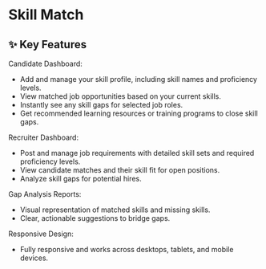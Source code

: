 # Skill Match

## ✨ Key Features

Candidate Dashboard:

- Add and manage your skill profile, including skill names and proficiency levels.
- View matched job opportunities based on your current skills.
- Instantly see any skill gaps for selected job roles.
- Get recommended learning resources or training programs to close skill gaps.

Recruiter Dashboard:

- Post and manage job requirements with detailed skill sets and required proficiency levels.
- View candidate matches and their skill fit for open positions.
- Analyze skill gaps for potential hires.

Gap Analysis Reports:

- Visual representation of matched skills and missing skills.
- Clear, actionable suggestions to bridge gaps.

Responsive Design:

- Fully responsive and works across desktops, tablets, and mobile devices.
